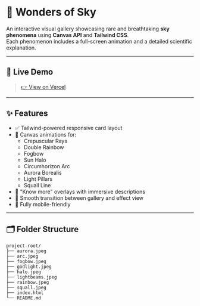 # 🌌 Wonders of Sky

An interactive visual gallery showcasing rare and breathtaking **sky phenomena** using **Canvas API** and **Tailwind CSS**.  
Each phenomenon includes a full-screen animation and a detailed scientific explanation.

---

## 🔗 Live Demo

> [👉 View on Vercel](https://mini-projects-67ey.vercel.app/)

---

## ✨ Features

- ✅ Tailwind-powered responsive card layout
- 🎨 Canvas animations for:
  - Crepuscular Rays
  - Double Rainbow
  - Fogbow
  - Sun Halo
  - Circumhorizon Arc
  - Aurora Borealis
  - Light Pillars
  - Squall Line
- 🧠 "Know more" overlays with immersive descriptions
- 💫 Smooth transition between gallery and effect view
- 📱 Fully mobile-friendly

---

## 🗂 Folder Structure

```plaintext
project-root/
├── aurora.jpeg
├── arc.jpeg
├── fogbow.jpeg
├── godlight.jpeg
├── halo.jpeg
├── lightbeams.jpeg
├── rainbow.jpeg
├── squall.jpeg
├── index.html
└── README.md
